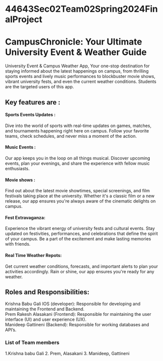 # 44643Sec02Team02Spring2024FinalProject

<h1>CampusChronicle: Your Ultimate University Event & Weather Guide</h1>

University Event & Campus Weather App, Your one-stop destination for staying informed about the latest happenings on campus, from thrilling sports events and lively music performances to blockbuster movie shows, vibrant university fests, and even the current weather conditions. Students are the targeted users of this app.
<h2>Key features are :</h2>
<h4>Sports Events Updates :</h4> Dive into the world of sports with real-time updates on games, matches, and tournaments happening right here on campus. Follow your favorite teams, check schedules, and never miss a moment of the action.
<h4>Music Events :</h4> Our app keeps you in the loop on all things musical. Discover upcoming events, plan your evenings, and share the experience with fellow music enthusiasts.
<h4>Movie shows :</h4>  Find out about the latest movie showtimes, special screenings, and film festivals taking place at the university. Whether it's a classic film or a new release, our app ensures you're always aware of the cinematic delights on campus.
<h4>Fest Extravaganza:</h4> Experience the vibrant energy of university fests and cultural events. Stay updated on festivities, performances, and celebrations that define the spirit of your campus. Be a part of the excitement and make lasting memories with friends.
<h4>Real Time Weather Repots:</h4> Get current weather conditions, forecasts, and important alerts to plan your activities accordingly. Rain or shine, our app ensures you're ready for any weather.

<h2>Roles and Responsibilities:</h2>
Krishna Babu Gali IOS (developer): Responsible for developing and maintaining the Frontend and Backend.<br>
Prem Rakesh Alasakani (Frontend): Responsible for maintaining the user interface (UI) and user experience (UX).<br>
Manideep Gattineni (Backend): Responsible for working databases and API’s.

<h3>List of Team members </h3>
1.Krishna babu Gali 
2. Prem, Alasakani
3. Manideep, Gattineni
